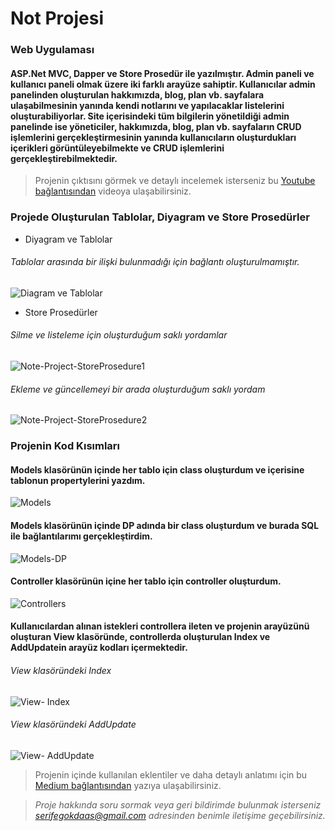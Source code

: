# Not Projesi
### Web Uygulaması 
#### ASP.Net MVC, Dapper ve Store Prosedür ile yazılmıştır. Admin paneli ve kullanıcı paneli olmak üzere iki farklı arayüze sahiptir. Kullanıcılar admin panelinden oluşturulan hakkımızda, blog, plan vb. sayfalara ulaşabilmesinin yanında kendi notlarını ve yapılacaklar listelerini oluşturabiliyorlar. Site içerisindeki tüm bilgilerin yönetildiği admin panelinde ise yöneticiler, hakkımızda, blog, plan vb. sayfaların CRUD işlemlerini gerçekleştirmesinin yanında kullanıcıların oluşturdukları içerikleri görüntüleyebilmekte ve CRUD işlemlerini gerçekleştirebilmektedir. 

> Projenin çıktısını görmek ve detaylı incelemek isterseniz bu [Youtube bağlantısından](https://www.youtube.com/watch?v=Pox5cUKSTf8&ab_channel=Serife
) videoya ulaşabilirsiniz.

### Projede Oluşturulan Tablolar, Diyagram ve Store Prosedürler
- Diyagram ve Tablolar
###### Tablolar arasında bir ilişki bulunmadığı için bağlantı oluşturulmamıştır.

![Diagram ve Tablolar](https://user-images.githubusercontent.com/117410162/220938977-5545a75d-681c-4c53-85d9-363c2504d4ce.jpg)

- Store Prosedürler
###### Silme ve listeleme için oluşturduğum saklı yordamlar

![Note-Project-StoreProsedure1](https://user-images.githubusercontent.com/117410162/220939321-5a26c220-3e58-4821-b1a5-7a81280c7196.jpg)

###### Ekleme ve güncellemeyi bir arada oluşturduğum saklı yordam

![Note-Project-StoreProsedure2](https://user-images.githubusercontent.com/117410162/220939404-a20c3c9f-6622-4016-b769-043a5f442166.jpg)

### Projenin Kod Kısımları

#### Models klasörünün içinde her tablo için class oluşturdum ve içerisine tablonun propertylerini yazdım.

![Models](https://user-images.githubusercontent.com/117410162/220947377-cf6af951-ee5b-4650-b0e8-bb39435de615.jpg)

#### Models klasörünün içinde DP adında bir class oluşturdum ve burada SQL ile bağlantılarımı gerçekleştirdim.

![Models-DP](https://user-images.githubusercontent.com/117410162/220947775-3ebb5a36-80d4-47e6-a405-b32d0b5fa227.jpg)

#### Controller klasörünün içine her tablo için controller oluşturdum.

![Controllers](https://user-images.githubusercontent.com/117410162/220947991-32ec0189-ffd8-467f-b374-9e24dae6b803.jpg)

#### Kullanıcılardan alınan istekleri controllera ileten ve projenin arayüzünü oluşturan View klasöründe, controllerda oluşturulan Index ve AddUpdatein arayüz kodları içermektedir. 

###### View klasöründeki Index 

![View- Index](https://user-images.githubusercontent.com/117410162/220950280-62245da3-5be4-4e4d-8049-1d934ae83072.jpg)

###### View klasöründeki AddUpdate 

![View- AddUpdate](https://user-images.githubusercontent.com/117410162/220950369-b523d58c-30ef-4b06-ae81-c0948879e3cd.jpg)

>Projenin içinde kullanılan eklentiler ve daha detaylı anlatımı için bu [Medium bağlantısından](https://medium.com/@serifegokdaas) yazıya ulaşabilirsiniz.

>*Proje hakkında soru sormak veya geri bildirimde bulunmak isterseniz serifegokdaas@gmail.com adresinden benimle iletişime geçebilirsiniz.*




